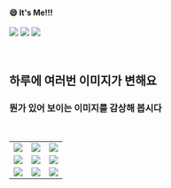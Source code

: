 <!--
#### 📫 How to reach me?
<a href="mailto:thquddnr123@gmail.com">
    <img 
        src="https://img.shields.io/badge/Gmail-d14836?style=flat-square&logo=Gmail&logoColor=white&link=mailto:thquddnr123@gmail.com"
        style="height : auto; margin-left : 60px; margin-right : 60px;"/>
</a>
-->
#### 😄 It's Me!!!

<a href="https://cybecho.notion.site/SBU-s-Archives-854ccd3338c2456a867956f26143998a" target="_blank"><img src="https://img.shields.io/badge/Portfolio-303030?style=for-the-badge&logo=Notion&logoColor=white"/></a>
<a href="https://www.instagram.com/junk_warrior_vintage/" target="_blank"><img src="https://img.shields.io/badge/@junk_warrir_vintage-E4405F?style=for-the-badge&logo=Instagram&logoColor=white"/></a>
<a href="https://www.behance.net/thquddnr125654" target="_blank"><img src="https://img.shields.io/badge/Behance-1769FF?style=for-the-badge&logo=Behance&logoColor=white"/></a>

</br>

## 하루에 여러번 이미지가 변해요
### 뭔가 있어 보이는 이미지를 감상해 봅시다

<!--
마크업 바로보기 사이트
https://dillinger.io/ 
-->
  <br/> <table>
<tr>
<td><a href='https://img.theqoo.net/img/rjIus.jpg'><img src='https://www.random-art.org/img/large/422650.jpg'></a></td>
<td><a href='https://www.cameronsworld.net'><img src='https://www.random-art.org/img/large/422686.jpg'></a></td>
<td><a href='https://www.omfgdogs.com/#'><img src='https://www.random-art.org/img/large/422688.jpg'></a></td>
</tr>
<tr>
<td><a href='http://www.omglasergunspewpewpew.com/'><img src='https://www.random-art.org/img/large/422682.jpg'></a></td>
<td><a href='https://pointerpointer.com/'><img src='https://www.random-art.org/img/large/422662.jpg'></a></td>
<td><a href='https://longdogechallenge.com/'><img src='https://www.random-art.org/img/large/422710.jpg'></a></td>
</tr>
<tr>
<td><a href='https://kimjongillookingatthings.tumblr.com/'><img src='https://www.random-art.org/img/large/422680.jpg'></a></td>
<td><a href='https://name.ho9.me/'><img src='https://www.random-art.org/img/large/422656.jpg'></a></td>
<td><a href='https://binarypiano.com/'><img src='https://www.random-art.org/img/large/422704.jpg'></a></td>
</tr>
</table>
